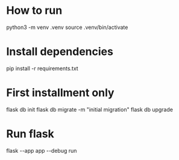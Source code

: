# How to run
python3 -m venv .venv
source .venv/bin/activate

# Install dependencies
pip install -r requirements.txt

# First installment only
flask db init
flask db migrate -m "initial migration"
flask db upgrade

# Run flask
flask --app app --debug run